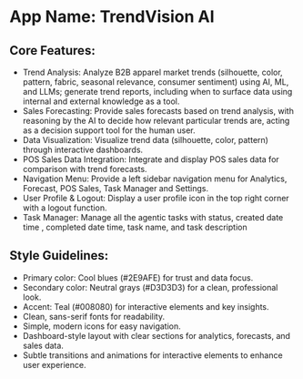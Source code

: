 # **App Name**: TrendVision AI

## Core Features:

- Trend Analysis: Analyze B2B apparel market trends (silhouette, color, pattern, fabric, seasonal relevance, consumer sentiment) using AI, ML, and LLMs; generate trend reports, including when to surface data using internal and external knowledge as a tool.
- Sales Forecasting: Provide sales forecasts based on trend analysis, with reasoning by the AI to decide how relevant particular trends are, acting as a decision support tool for the human user.
- Data Visualization: Visualize trend data (silhouette, color, pattern) through interactive dashboards.
- POS Sales Data Integration: Integrate and display POS sales data for comparison with trend forecasts.
- Navigation Menu: Provide a left sidebar navigation menu for Analytics, Forecast, POS Sales, Task Manager and Settings.
- User Profile & Logout: Display a user profile icon in the top right corner with a logout function.
- Task Manager: Manage all the agentic tasks with status, created date time , completed date time, task name, and task description

## Style Guidelines:

- Primary color: Cool blues (#2E9AFE) for trust and data focus.
- Secondary color: Neutral grays (#D3D3D3) for a clean, professional look.
- Accent: Teal (#008080) for interactive elements and key insights.
- Clean, sans-serif fonts for readability.
- Simple, modern icons for easy navigation.
- Dashboard-style layout with clear sections for analytics, forecasts, and sales data.
- Subtle transitions and animations for interactive elements to enhance user experience.
